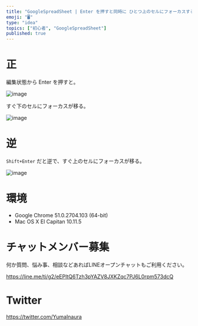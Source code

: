 ```yaml
---
title: "GoogleSpreadSheet | Enter を押すと同時に ひとつ上のセルにフォーカスする ( Shift + Enter )"
emoji: "🖥"
type: "idea"
topics: ["初心者", "GoogleSpreadSheet"]
published: true
---
```


# 正

編集状態から Enter を押すと。

![image](https://qiita-image-store.s3.amazonaws.com/0/89618/5dec25f5-7378-d25b-2a3c-7214ee448d81.png)

すぐ下のセルにフォーカスが移る。

![image](https://qiita-image-store.s3.amazonaws.com/0/89618/75799fa3-9705-3f0c-4743-dde9086ae409.png)

# 逆

`Shift+Enter` だと逆で、すぐ上のセルにフォーカスが移る。

![image](https://qiita-image-store.s3.amazonaws.com/0/89618/bbcd50af-024f-b27f-1fc1-8fc2b597c160.png)

# 環境

- Google Chrome 51.0.2704.103 (64-bit)
- Mac OS X El Capitan 10.11.5








<!-- Update From Qiita API -->

# チャットメンバー募集


何か質問、悩み事、相談などあればLINEオープンチャットもご利用ください。

https://line.me/ti/g2/eEPltQ6Tzh3pYAZV8JXKZqc7PJ6L0rpm573dcQ





# Twitter


https://twitter.com/YumaInaura


<!-- Update From Qiita API -->


